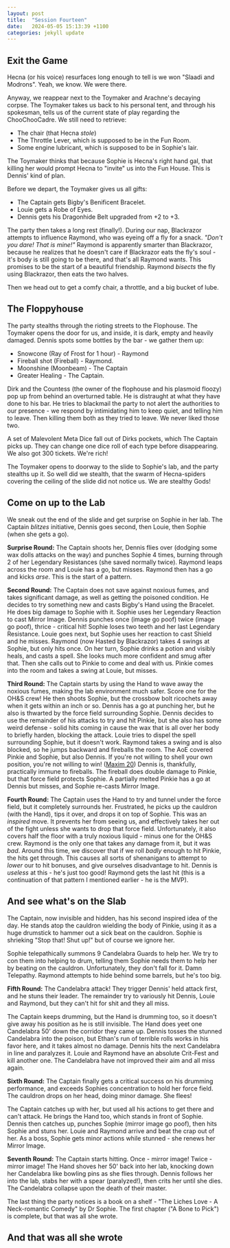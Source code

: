 ```yaml
---
layout: post
title:  "Session Fourteen"
date:   2024-05-05 15:13:39 +1100
categories: jekyll update
---
```


## Exit the Game

Hecna (or his voice) resurfaces long enough to tell is we won "Slaadi and Modrons".  Yeah, we know.  We were there.

Anyway, we reappear next to the Toymaker and Arachne's decaying corpse.  The Toymaker takes us back to his personal tent, and through his spokesman, tells us of the current state of play regarding the ChooChooCadre.  We still need to retrieve:

* The chair (that Hecna _stole_)
* The Throttle Lever, which is supposed to be in the Fun Room.
* Some engine lubricant, which is supposed to be in Sophie's lair.

The Toymaker thinks that because Sophie is Hecna's right hand gal, that killing her would prompt Hecna to "invite" us into the Fun House.  This is Dennis' kind of plan.

Before we depart, the Toymaker gives us all gifts:

* The Captain gets Bigby's Benificent Bracelet.
* Louie gets a Robe of Eyes.
* Dennis gets his Dragonhide Belt upgraded from +2 to +3.

The party then takes a long rest (finally!).  During our nap, Blackrazor attempts to influence Raymond, who was eyeing off a fly for a snack. _"Don't you dare! That is mine!"_  Raymond is apparently smarter than Blackrazor, because he realizes that he doesn't care if Blackrazor eats the fly's soul - it's body is still going to be there, and that's all Raymond wants.  This promises to be the start of a beautiful friendship.  Raymond _bisects_ the fly using Blackrazor, then eats the two halves.

Then we head out to get a comfy chair, a throttle, and a big bucket of lube.

## The Floppyhouse

The party stealths through the rioting streets to the Flophouse.  The Toymaker opens the door for us, and inside, it is dark, empty and heavily damaged.  Dennis spots some bottles by the bar - we gather them up:

* Snowcone (Ray of Frost for 1 hour) - Raymond
* Fireball shot (Fireball) - Raymond.
* Moonshine (Moonbeam) - The Captain
* Greater Healing - The Captain.

Dirk and the Countess (the owner of the flophouse and his plasmoid floozy) pop up from behind an overturned table.  He is distraught at what they have done to his bar.  He tries to blackmail the party to not alert the authorities to our presence - we respond by intimidating him to keep quiet, and telling him to leave.  Then killing them both as they tried to leave.  We never liked those two.

A set of Malevolent Meta Dice fall out of Dirks pockets, which The Captain picks up.  They can change one dice roll of each type before disappearing.  We also got 300 tickets.  We're rich!

The Toymaker opens to doorway to the slide to Sophie's lab, and the party stealths up it.  So well did we stealth, that the swarm of Hecna-spiders covering the ceiling of the slide did not notice us.  We are stealthy Gods!

## Come on up to the Lab

We sneak out the end of the slide and get surprise on Sophie in her lab.  The Captain _blitzes_ initiative, Dennis goes second, then Louie, then Sophie (when she gets a go).  

**Surprise Round:** The Captain shoots her, Dennis flies over (dodging some wax dolls attacks on the way) and punches Sophie 4 times, burning through 2 of her Legendary Resistances (she saved normally twice).  Raymond leaps across the room and Louie has a go, but misses.  Raymond then has a go and kicks _arse_.  This is the start of a pattern.

**Second Round:** The Captain does not save against noxious fumes, and takes significant damage, as well as getting the poisoned condition.  He decides to try something new and casts Bigby's Hand using the Bracelet.  He does big damage to Sophie with it.  Sophie uses her Legendary Reaction to cast Mirror Image.  Dennis punches once (image go poof) twice (image go poof), thrice - critical hit!  Sophie loses two teeth and her last Legendary Resistance.  Louie goes next, but Sophie uses her reaction to cast Shield and he misses.  Raymond (now Hasted by Blackrazor) takes 4 swings at Sophie, but only hits once.  On her turn, Sophie drinks a potion and visibly heals, and casts a spell.  She looks much more confident and smug after that.  Then she calls out to Pinkie to come and deal with us.  Pinkie comes into the room and takes a swing at Louie, but misses.

**Third Round:** The Captain starts by using the Hand to wave away the noxious fumes, making the lab environment much safer.  Score one for the OH&S crew!  He then shoots Sophie, but the crossbow bolt ricochets away when it gets within an inch or so.  Dennis has a go at punching her, but he also is thwarted by the force field surrounding Sophie.  Dennis decides to use the remainder of his attacks to try and hit Pinkie, but she also has some weird defense - solid hits coming in cause the wax that is all over her body to briefly harden, blocking the attack.  Louie tries to dispel the spell surrounding Sophie, but it doesn't work.  Raymond takes a swing and is also blocked, so he jumps backward and fireballs the room.  The AoE covered Pinkie and Sophie, but also Dennis.  If you're not willing to shell your own position, you're not willing to win! ([Maxim 20](https://schlockmercenary.fandom.com/wiki/The_Seventy_Maxims_of_Maximally_Effective_Mercenaries))  Dennis is, thankfully, practically immune to fireballs.  The fireball does double damage to Pinkie, but that force field protects Sophie.  A partially melted Pinkie has a go at Dennis but misses, and Sophie re-casts Mirror Image.

**Fourth Round:**  The Captain uses the Hand to try and tunnel under the force field, but it completely surrounds her.  Frustrated, he picks up the cauldron (with the Hand), tips it over, and drops it on top of Sophie.  This was an _inspired_ move.  It prevents her from seeing us, and effectively takes her out of the fight unless she wants to drop that force field.  Unfortunately, it also covers half the floor with a truly noxious liquid - minus one for the OH&S crew.  Raymond is the only one that takes any damage from it, but it was _bad_.  Around this time, we discover that if we roll _badly_ enough to hit Pinkie, the hits get through.  This causes all sorts of shenanigans to attempt to _lower_ our to hit bonuses, and give ourselves disadvantage to hit.  Dennis is _useless_ at this - he's just too good!  Raymond gets the last hit (this is a continuation of that pattern I mentioned earlier - he is the MVP).

## And see what's on the Slab

The Captain, now invisible and hidden, has his second inspired idea of the day.  He stands atop the cauldron wielding the body of Pinkie, using it as a huge drumstick to hammer out a sick beat on the cauldron.  Sophie is shrieking "Stop that! Shut up!" but of course we ignore her.

Sophie telepathically summons 9 Candelabra Guards to help her.  We try to con them into helping to drum, telling them Sophie needs them to help her by beating on the cauldron.  Unfortunately, they don't fall for it.  Damn Telepathy.  Raymond attempts to hide behind some barrels, but he's too big.

**Fifth Round:** The Candelabra attack!  They trigger Dennis' held attack first, and he stuns their leader.  The remainder try to variously hit Dennis, Louie and Raymond, but they can't hit for shit and they all miss.  

The Captain keeps drumming, but the Hand is drumming too, so it doesn't give away his position as he is still invisible.  The Hand does yeet one Candelabra 50' down the corridor they came up.  Dennis tosses the stunned Candelabra into the poison, but Ethan's run of terrible rolls works in his favor here, and it takes almost no damage.  Dennis hits the next Candelabra in line and paralyzes it.  Louie and Raymond have an absolute Crit-Fest and kill another one.  The Candelabra have not improved their aim and all miss again.

**Sixth Round:** The Captain finally gets a critical success on his drumming performance, and exceeds Sophies concentration to hold her force field.  The cauldron drops on her head, doing minor damage.  She flees!

The Captain catches up with her, but used all his actions to get there and can't attack.  He brings the Hand too, which stands in front of Sophie.  Dennis then catches up, punches Sophie (mirror image go poof), then hits Sophie and stuns her.  Louie and Raymond arrive and beat the crap out of her.  As a boss, Sophie gets minor actions while stunned - she renews her Mirror Image.

**Seventh Round:** The Captain starts hitting.  Once - mirror image!  Twice - mirror image!  The Hand shoves her 50' back into her lab, knocking down her Candelabra like bowling pins as she flies through.  Dennis follows her into the lab, stabs her with a spear (paralyzed!), then crits her until she dies.  The Candelabra collapse upon the death of their master.

The last thing the party notices is a book on a shelf - "The Liches Love - A Neck-romantic Comedy" by Dr Sophie.  The first chapter ("A Bone to Pick") is complete, but that was all she wrote.

## And that was all she wrote